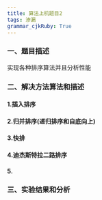 ```yaml
---
title: 算法上机题目2
tags: 渗漏
grammar_cjkRuby: True
---
```


### 一、题目描述
实现各种排序算法并且分析性能
### 二、解决方法算法和描述
#### 1.插入排序
#### 2.归并排序(递归排序和自底向上)
#### 3.快排
#### 4.迪杰斯特拉二路排序
#### 5.
### 三、实验结果和分析
